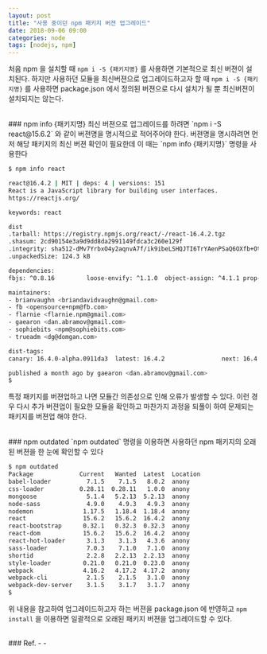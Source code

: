```yaml
---
layout: post
title: "사용 중이던 npm 패키지 버젼 업그레이드"
date: 2018-09-06 09:00
categories: node
tags: [nodejs, npm]
---
```

처음 npm 을 설치할 때 `npm i -S {패키지명}` 를 사용하면 기본적으로 최신 버젼이 설치된다. 하지만 사용하던 모듈을 최신버젼으로 업그레이드하고자 할 때 `npm i -S {패키지명}` 를 사용하면 package.json 에서 정의된 버젼으로 다시 설치가 될 뿐 최신버젼이 설치되지는 않는다. 

<br>
### npm info {패키지명}
최신 버젼으로 업그레이드를 하려면 `npm i -S react@15.6.2` 와 같이 버젼명을 명시적으로 적어주어야 한다. 버젼명을 명시하려면 먼저 해당 패키지의 최신 버젼 확인이 필요한데 이 때는 `npm info {패키지명}` 명령을 사용한다

```bash
$ npm info react

react@16.4.2 | MIT | deps: 4 | versions: 151
React is a JavaScript library for building user interfaces.
https://reactjs.org/

keywords: react

dist
.tarball: https://registry.npmjs.org/react/-/react-16.4.2.tgz
.shasum: 2cd90154e3a9d9dd8da2991149fdca3c260e129f
.integrity: sha512-dMv7YrbxO4y2aqnvA7f/ik9ibeLSHQJTI6TrYAenPSaQ6OXfb+Oti+oJiy8WBxgRzlKatYqtCjphTgDSCEiWFg==
.unpackedSize: 124.3 kB

dependencies:
fbjs: ^0.8.16         loose-envify: ^1.1.0  object-assign: ^4.1.1 prop-types: ^15.6.0

maintainers:
- brianvaughn <briandavidvaughn@gmail.com>
- fb <opensource+npm@fb.com>
- flarnie <flarnie.npm@gmail.com>
- gaearon <dan.abramov@gmail.com>
- sophiebits <npm@sophiebits.com>
- trueadm <dg@domgan.com>

dist-tags:
canary: 16.4.0-alpha.0911da3  latest: 16.4.2                next: 16.4.1

published a month ago by gaearon <dan.abramov@gmail.com>
$
```

특정 패키지를 버젼업하고 나면 모듈간 의존성으로 인해 오류가 발생할 수 있다. 이런 경우 다시 추가 버젼업이 필요한 모듈을 확인하고 마찬가지 과정을 되풀이 하여 문제되는 패키지를 버젼업 해야 한다.

<br>
### npm outdated
`npm outdated` 명령을 이용하면 사용하던 npm 패키지의 오래된 버젼을 한 눈에 확인할 수 있다

```bash
$ npm outdated
Package             Current   Wanted  Latest  Location
babel-loader          7.1.5    7.1.5   8.0.2  anony
css-loader          0.28.11  0.28.11   1.0.0  anony
mongoose              5.1.4   5.2.13  5.2.13  anony
node-sass             4.9.0    4.9.3   4.9.3  anony
nodemon              1.17.5   1.18.4  1.18.4  anony
react                15.6.2   15.6.2  16.4.2  anony
react-bootstrap      0.32.1   0.32.3  0.32.3  anony
react-dom            15.6.2   15.6.2  16.4.2  anony
react-hot-loader      3.1.3    3.1.3   4.3.6  anony
sass-loader           7.0.3    7.1.0   7.1.0  anony
shortid               2.2.8   2.2.13  2.2.13  anony
style-loader         0.21.0   0.21.0  0.23.0  anony
webpack              4.16.2   4.17.2  4.17.2  anony
webpack-cli           2.1.5    2.1.5   3.1.0  anony
webpack-dev-server    3.1.5    3.1.7   3.1.7  anony
$
```

위 내용을 참고하여 업그레이드하고자 하는 버젼을 package.json 에 반영하고 `npm install` 을 이용하면 일괄적으로 오래된 패키지 버젼을 업그레이드할 수 있다.


<br>
### Ref.
- <https://docs.npmjs.com/cli/outdated>
- <https://blog.outsider.ne.kr/757>